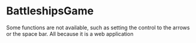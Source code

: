 # BattleshipsGame

Some functions are not available, such as setting the control to the arrows or the space bar. All because it is a web application
